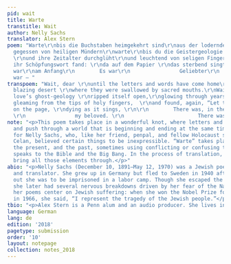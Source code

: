 ```yaml
---
pid: wait
title: Warte
transtitle: Wait
author: Nelly Sachs
translator: Alex Stern
poem: "Warte\r\nbis die Buchstaben heimgekehrt sind\r\naus der lodernden Wüste \r\nund
  gegessen von heiligen Mündern\r\nwarte\r\nbis du die Geistergeologie der Liebe\r\naufgerissen
  \r\nund ihre Zeitalter durchglüht\r\nund leuchtend von seligen Fingerziegen \r\nwieder
  ihr Schöpfungswort fand: \r\nda auf dem Papier \r\ndas sterbend singt: \r\n\r\nEs
  war\r\nam Anfang\r\n        Es war\r\n                Geliebter\r\n                        Es
  war — "
transpoem: "Wait, dear \r\nuntil the letters and words have come home\r\nfrom the
  blazing desert \r\nwhere they were swallowed by sacred mouths.\r\nWait, dear\r\nuntil
  love’s ghost-geology \r\nripped itself open,\r\nglowing through years of the universe\r\nand
  gleaming from the tips of holy fingers,  \r\nand found, again, “Let there be…”\r\n\r\nThere,
  on the page, \r\ndying as it sings, \r\n\r\n        There was, in the Beginning,
  \r\n                my beloved. \r\n                        There was —"
note: "<p>This poem takes place in a wonderful knot, where letters and words pulse
  and push through a world that is beginning and ending at the same time. It is appropriate
  for Nelly Sachs, who, like her friend, penpal, and fellow Holocaust survivor Paul
  Celan, believed certain things to be inexpressible. “Warte” takes place in the future,
  the present, and the past, sometimes using conflicting or confusing tenses. It simultaneously
  speaks to the Bible and the Big Bang. In the process of translation, I tried to
  bring all those elements through.</p>"
abio: "<p>Nelly Sachs (December 10, 1891–May 12, 1970) was a Jewish poet, playwright,
  and translator. She grew up in Germany but fled to Sweden in 1940 after she found
  out she was to be imprisoned in a labor camp. Though she escaped the Holocaust,
  she later had several nervous breakdowns driven by her fear of the Nazis. Many of
  her poems center on Jewish suffering: when she won the Nobel Prize for Literature
  in 1966, she said, “I represent the tragedy of the Jewish people.”</p>"
tbio: "<p>Alex Stern is a Penn alum and an audio producer. She lives in Philadelphia.</p>"
language: German
lang: de
edition: '2018'
pagetype: submission
order: '10'
layout: notepage
collection: notes_2018
---
```

